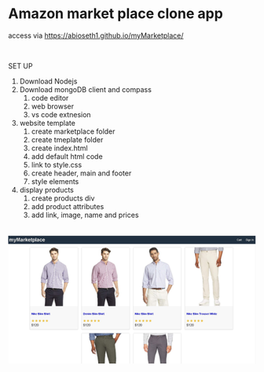 # Amazon market place clone app
access via https://abioseth1.github.io/myMarketplace/


<br>


SET UP


1. Download Nodejs
2. Download mongoDB client and compass 
    1. code editor
    2. web browser
    3. vs code extnesion
3. website template
    1. create marketplace folder
    2. create tmeplate folder
    3. create index.html
    4. add default html code
    5. link to style.css
    6. create header, main and footer
    7. style elements
4. display products
    1. create products div
    2. add product attributes
    3. add link, image, name and prices




<br>
<img src = "https://github.com/abioseth1/myMarketplace/blob/HtmlCss/htmlcssonly.JPG"  style = "size: 40%">
